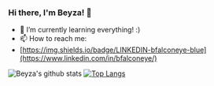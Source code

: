 ### Hi there, I'm Beyza! 👋


- 🌱 I’m currently learning everything! :)
- 📫 How to reach me:
- [https://img.shields.io/badge/LINKEDIN-bfalconeye-blue](https://www.linkedin.com/in/bfalconeye/)

![Beyza's github stats](https://github-readme-stats.vercel.app/api?username=beyzasahingoz)
[![Top Langs](https://github-readme-stats.vercel.app/api/top-langs/?username=beyzasahingoz)](https://github.com/beyzasahingoz/github-readme-stats)
